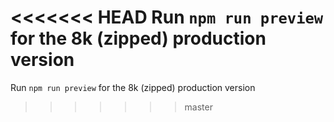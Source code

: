 <<<<<<< HEAD
Run `npm run preview` for the 8k (zipped) production version 
=======
Run `npm run preview` for the 8k (zipped) production version 
>>>>>>> master
